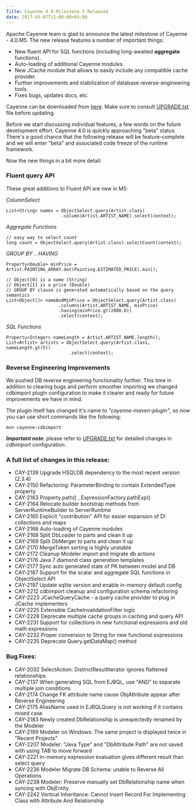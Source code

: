 ```yaml
---
Title: Cayenne 4.0 Milestone 5 Released
date: 2017-03-07T12:00:00+03:00
--- 
```


Apache Cayenne team is glad to announce the latest milestone of Cayenne - 4.0.M5. 
The new release features a number of important things:

* New fluent API for SQL functions (including long-awaited **aggregate** functions).
* Auto-loading of additional Cayenne modules.
* New JCache module that allows to easily include any compatible cache provider.
* Further improvements and stabilization of database reverse-engineering tools.
* Fixes bugs, updates docs, etc. 

Cayenne can be downloaded from [here](/download.html). Make sure to consult [UPGRADE.txt](https://github.com/apache/cayenne/blob/4.0.M5/docs/doc/src/main/resources/UPGRADE.txt) file before updating.

Before we start discussing individual features, a few words on the future development effort. 
Cayenne 4.0 is quickly approaching "beta" status. There's a good chance that the following release will be 
feature-complete and we will enter "beta" and associated code freeze of the runtime framework. 

Now the new things in a bit more detail:

### Fluent query API
These great additions to Fluent API are new in M5:

*ColumnSelect*

    List<String> names = ObjectSelect.query(Artist.class)
                         .column(Artist.ARTIST_NAME).select(context);

*Aggregate Functions*

    // easy way to select count
    long count = ObjectSelect.query(Artist.class).selectCount(context);
    
*GROUP BY .. HAVING*

    Property<Double> minPrice = Artist.PAINTING_ARRAY.dot(Painting.ESTIMATED_PRICE).min();
    
    // Object[0] is a name (String)
    // Object[1] is a price (Double)
    // GROUP BY clause is generated automatically based on the query semantics
    List<Object[]> nameAndMinPrice = ObjectSelect.query(Artist.class)
    				    .columns(Artist.ARTIST_NAME, minPrice)
    				    .having(minPrice.gt(2000.0))
    				    .select(context);
    				
*SQL Functions*
    
    Property<Integer> nameLength = Artist.ARTIST_NAME.length();
    List<Artist> artists = ObjectSelect.query(Artist.class, nameLength.gt(5))
                            .select(context);
    

### Reverse Engineering Improvements

We pushed DB reverse engineering functionality further. This time in addition to clearing bugs and perform smoother importing
we changed cdbimport plugin configuration to make it clearer and ready for future improvements we have in mind.

The plugin itself has changed it's name to *"cayenne-maven-plugin"*, so now you can use short commands like the following:
    
    mvn cayenne:cdbimport

**_Important note_**: please refer to [UPGRADE.txt](https://github.com/apache/cayenne/blob/4.0.M5/docs/doc/src/main/resources/UPGRADE.txt) for detailed changes in _cdbimport_ configuration.


### A full list of changes in this release:

* CAY-2139 Upgrade HSQLDB dependency to the most recent version (2.3.4)
* CAY-2150 Refactoring: ParameterBinding to contain ExtendedType property
* CAY-2163 Property.path() , ExpressionFactory.pathExp()
* CAY-2164 Relocate builder bootstrap methods from ServerRuntimeBuilder to ServerRuntime
* CAY-2165 Explicit "contribution" API for easier expansion of DI collections and maps
* CAY-2166 Auto-loading of Cayenne modules
* CAY-2168 Split DbLoader to parts and clean it up
* CAY-2169 Split DbMerger to parts and clean it up
* CAY-2170 MergeToken sorting is highly unstable
* CAY-2172 Cleanup Modeler import and migrate db actions
* CAY-2176 Java 7 diamond class generation templates
* CAY-2177 Sync auto generated state of PK between model and DB
* CAY-2187 Support for the scalar and aggregate SQL functions in ObjectSelect API
* CAY-2197 Update sqlite version and enable in-memory default config
* CAY-2212 cdbimport cleanup and configuration schema refactoring
* CAY-2223 JCacheQueryCache - a query cache provider to plug in JCache implementers
* CAY-2225 Extensible CacheInvalidationFilter logic
* CAY-2228 Deprecate multiple cache groups in caching and query API
* CAY-2231 Support for collections in new functional expressions and old math expressions
* CAY-2232 Proper conversion to String for new functional expressions
* CAY-2235 Deprecate Query.getDataMap() method

### Bug Fixes:

* CAY-2032 SelectAction: DistinctResultIterator ignores flattened relationships
* CAY-2137 When generating SQL from EJBQL, use "AND" to separate multiple join conditions
* CAY-2174 Change FK attribute name cause ObjAttribute appear after Reverse Engineering
* CAY-2175 AliasName used in EJBQLQuery is not working if it contains mixed case
* CAY-2183 Newly created DbRelationship is unexpectedly renamed by the Modeler
* CAY-2199 Modeler on Windows: The same project is displayed twice in "Recent Projects"
* CAY-2207 Modeler: "Java Type" and "DbAttribute Path" are not saved with using TAB to move forward
* CAY-2221 In-memory expression evaluation gives different result than select query
* CAY-2236 Modeler Migrate DB Schema: unable to Reverse All Operations
* CAY-2238 Modeler: Preserve manually set DbRelationship name when syncing with ObjEntity
* CAY-2242 Vertical Inheritance: Cannot Insert Record For Implementing Class with Attribute And Relationship
